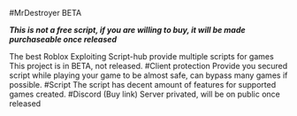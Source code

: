 #MrDestroyer BETA

***This is not a free script, if you are willing to buy, it will be made purchaseable once released***

The best Roblox Exploiting Script-hub provide multiple scripts for games
This project is in BETA, not released.
#Client protection
Provide you secured script while playing your game to be almost safe, can bypass many games if possible.
#Script
The script has decent amount of features for supported games created.
#Discord (Buy link)
Server privated, will be on public once released
